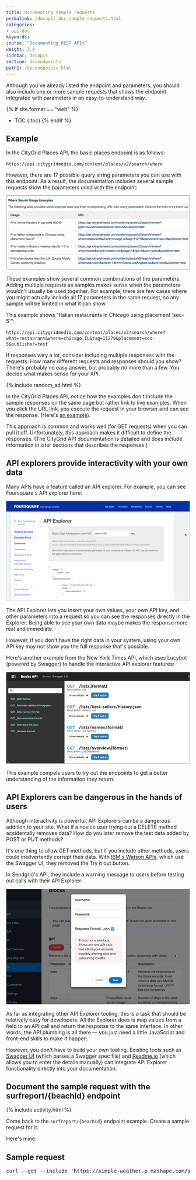 ```yaml
---
title: Documenting sample requests
permalink: /docapis_doc_sample_requests.html
categories:
- api-doc
keywords:
course: "Documenting REST APIs"
weight: 3.4
sidebar: docapis
section: docendpoints
path1: /docendpoints.html
---
```


Although you've already listed the endpoint and parameters, you should also include one or more sample requests that shows the endpoint integrated with parameters in an easy-to-understand way.

{% if site.format == "web" %}
* TOC
{:toc}
{% endif %}

## Example

In the CityGrid Places API, the basic places endpoint is as follows:

```
https://api.citygridmedia.com/content/places/v2/search/where
```

However, there are 17 possible query string parameters you can use with this endpoint. As a result, the documentation includes several sample requests show the parameters used with the endpoint:

<a href="http://docs.citygridmedia.com/display/citygridv2/Places+API"><img src="images/search_usage_examples.png" alt="CityGrid Places API example" /></a>

These examples show several common combinations of the parameters. Adding multiple requests as samples  makes sense when the parameters wouldn't usually be used together. For example, there are few cases where you might actually include all 17 parameters in the same request, so any sample will be limited in what it can show.

This example shows "Italian restaurants in Chicago using placement 'sec-5'":

```
https://api.citygridmedia.com/content/places/v2/search/where?what=restaurant&where=chicago,IL&tag=11279&placement=sec-5&publisher=test
```

If responses vary a lot, consider including multiple responses with the requests. How many different requests and responses should you show? There's probably no easy answer, but probably no more than a few. You decide what makes sense for your API.

{% include random_ad.html %}

In the CityGrid Places API, notice how the examples don't include the sample responses on the same page but rather link to live examples. When you click the URL link, you execute the request in your browser and can see the response. (Here's [an example](http://api.citygridmedia.com/content/places/v2/search/where?type=movietheater&where=90045&publisher=test)).

This approach is common and works well (for GET requests) when you can pull it off. Unfortunately, this approach makes it difficult to define the responses. (The CityGrid API documentation is detailed and does include information in later sections that describes the responses.)

## API explorers provide interactivity with your own data

Many APIs have a feature called an API explorer. For example, you can see Foursquare's API explorer here:

 <a href="https://developer.foursquare.com/docs/explore"><img src="images/foursquareapiexplorer.png" alt="Foursquare's API Explorer" /></a>

The API Explorer lets you insert your own values, your own API key, and other parameters into a request so you can see the responses directly in the Explorer. Being able to see your own data maybe makes the response more real and immediate.

However, if you don't have the right data in your system, using your own API key may not show you the full response that's possible.

Here's another example from the New York Times API, which uses Lucybot (powered by Swagger) to handle the interactive API explorer features:

 <a href="http://developer.nytimes.com/books_api.json"><img src="images/nytimesapirequests.png" alt="NYTimes API Explorer created through Lucybot and Swagger" /></a>

 This example compels users to try out the endpoints to get a better understanding of the information they return.

## API Explorers can be dangerous in the hands of users

Although interactivity is powerful, API Explorers can be a dangerous addition to your site. What if a novice user trying out a DELETE method accidentally removes data? How do you later remove the test data added by POST or PUT methods?

It's one thing to allow GET methods, but if you include other methods, users could inadvertently corrupt their data. With [IBM's Watson APIs](http://www.ibm.com/smarterplanet/us/en/ibmwatson/developercloud/apis/), which use the Swagger UI, they removed the Try it out button.

In Sendgrid's API, they include a warning message to users before testing out calls with their API Explorer:

<a href="https://sendgrid.com/docs/API_Reference/Web_API/blocks.html"><img src="images/sendgridwarningmessage.png" alt="SendGrid API Explorer warning message" /></a>

As far as integrating other API Explorer tooling, this is a task that should be relatively easy for developers. All the Explorer does is map values from a field to an API call and return the response to the same interface. In other words, the API plumbing is all there &mdash; you just need a little JavaScript and front-end skills to make it happen.

However, you don't have to build your own tooling. Existing tools such as [Swagger UI](http://swagger.io/swagger-ui/) (which parses a Swagger spec file) and [Readme.io](http://readme.io) (which allows you to enter the details manually) can integrate API Explorer functionality directly into your documentation.

## Document the sample request with the surfreport/{beachId} endpoint

{% include activity.html %}

Come back to the <code>surfreport/{beachId}</code> endpoint example. Create a sample request for it.

Here's mine:

<div class="docSample">

<h2>Sample request</h2>

<pre>
curl --get --include 'https://simple-weather.p.mashape.com/surfreport/123?units=imperial&days=1&time=1433772000' -H 'X-Mashape-Key: APIKEY' -H 'Accept: application/json'
</pre>
</div>
